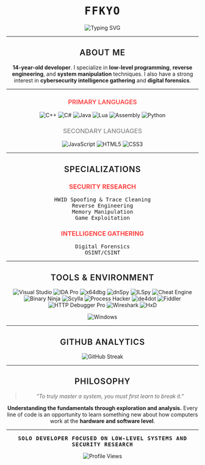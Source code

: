 <div align="center">

# <span style="font-family: 'JetBrains Mono', 'Fira Code', monospace; font-weight: 700; letter-spacing: 2px;">FFKYO</span>

<img src="https://readme-typing-svg.herokuapp.com?font=JetBrains+Mono&size=20&duration=2500&pause=800&color=FF4444&center=true&vCenter=true&width=700&lines=LOW-LEVEL+SYSTEMS+DEVELOPER;REVERSE+ENGINEERING+SPECIALIST;SECURITY+RESEARCHER" alt="Typing SVG" />

---

## <span style="font-family: 'Inter', 'Segoe UI', sans-serif; font-weight: 600; letter-spacing: 1px;">ABOUT ME</span>

**14-year-old developer**. I specialize in **low-level programming**, **reverse engineering**, and **system manipulation** techniques. I also have a strong interest in **cybersecurity intelligence gathering** and **digital forensics**.

---

### <span style="font-family: 'Inter', sans-serif; font-weight: 600; color: #FF4444;">PRIMARY LANGUAGES</span>
![C++](https://img.shields.io/badge/C++-0a0a0a?style=flat-square&logo=c%2B%2B&logoColor=FF4444)
![C#](https://img.shields.io/badge/C%23-0a0a0a?style=flat-square&logo=c-sharp&logoColor=FF4444)
![Java](https://img.shields.io/badge/Java-0a0a0a?style=flat-square&logo=java&logoColor=FF4444)
![Lua](https://img.shields.io/badge/Lua-0a0a0a?style=flat-square&logo=lua&logoColor=FF4444)
![Assembly](https://img.shields.io/badge/Assembly-0a0a0a?style=flat-square&logo=assemblyscript&logoColor=FF4444)
![Python](https://img.shields.io/badge/Python-0a0a0a?style=flat-square&logo=python&logoColor=FF4444)

### <span style="font-family: 'Inter', sans-serif; font-weight: 500; color: #888888;">SECONDARY LANGUAGES</span>
![JavaScript](https://img.shields.io/badge/JavaScript-0a0a0a?style=flat-square&logo=javascript&logoColor=666666)
![HTML5](https://img.shields.io/badge/HTML5-0a0a0a?style=flat-square&logo=html5&logoColor=666666)
![CSS3](https://img.shields.io/badge/CSS3-0a0a0a?style=flat-square&logo=css3&logoColor=666666)

---

## <span style="font-family: 'Inter', sans-serif; font-weight: 600; letter-spacing: 1px;">SPECIALIZATIONS</span>

### **<span style="color: #FF4444;">SECURITY RESEARCH</span>**

<span style="font-family: 'JetBrains Mono', monospace;">HWID Spoofing & Trace Cleaning<br>
Reverse Engineering<br>
Memory Manipulation<br>
Game Exploitation</span>

### **<span style="color: #FF4444;">INTELLIGENCE GATHERING</span>**

<span style="font-family: 'JetBrains Mono', monospace;">Digital Forensics<br>
OSINT/CSINT
</span>

---

## <span style="font-family: 'Inter', sans-serif; font-weight: 600; letter-spacing: 1px;">TOOLS & ENVIRONMENT</span>

![Visual Studio](https://custom-icon-badges.demolab.com/badge/Visual%20Studio-0a0a0a?style=flat-square&logo=visualstudio&logoColor=FF4444)
![IDA Pro](https://custom-icon-badges.demolab.com/badge/IDA%20Pro-0a0a0a?style=flat-square&logo=ida&logoColor=FF4444)
![x64dbg](https://custom-icon-badges.demolab.com/badge/x64dbg-0a0a0a?style=flat-square&logo=debug&logoColor=FF4444)
![dnSpy](https://img.shields.io/badge/dnSpy-0a0a0a?style=flat-square&logo=dotnet&logoColor=FF4444)
![ILSpy](https://img.shields.io/badge/ILSpy-0a0a0a?style=flat-square&logo=dotnet&logoColor=FF4444)
![Cheat Engine](https://custom-icon-badges.demolab.com/badge/Cheat%20Engine-0a0a0a?style=flat-square&logo=engine&logoColor=FF4444)
![Binary Ninja](https://custom-icon-badges.demolab.com/badge/Binary%20Ninja-0a0a0a?style=flat-square&logo=binaryninja&logoColor=FF4444)
![Scylla](https://custom-icon-badges.demolab.com/badge/Scylla-0a0a0a?style=flat-square&logoColor=FF4444)
![Process Hacker](https://custom-icon-badges.demolab.com/badge/Process%20Hacker-0a0a0a?style=flat-square&logo=processhacker&logoColor=FF4444)
![de4dot](https://custom-icon-badges.demolab.com/badge/de4dot-0a0a0a?style=flat-square&logoColor=FF4444)
![Fiddler](https://custom-icon-badges.demolab.com/badge/Fiddler-0a0a0a?style=flat-square&logo=fiddler&logoColor=FF4444)
![HTTP Debugger Pro](https://custom-icon-badges.demolab.com/badge/HTTP%20Debugger%20Pro-0a0a0a?style=flat-square&logoColor=FF4444)
![Wireshark](https://custom-icon-badges.demolab.com/badge/Wireshark-0a0a0a?style=flat-square&logo=wireshark&logoColor=FF4444)
![HxD](https://custom-icon-badges.demolab.com/badge/HxD-0a0a0a?style=flat-square&logoColor=FF4444)

![Windows](https://custom-icon-badges.demolab.com/badge/Windows-0a0a0a?style=flat-square&logo=windows&logoColor=FF4444)

---

## <span style="font-family: 'Inter', sans-serif; font-weight: 600; letter-spacing: 1px;">GITHUB ANALYTICS</span>

<img src="https://github-readme-streak-stats.herokuapp.com/?user=Federal&theme=dark&hide_border=true&background=0d1117&stroke=FF4444&ring=FF4444&fire=FF4444&currStreakLabel=FF4444&sideLabels=FF4444&currStreakNum=c9d1d9&sideNums=c9d1d9&dates=c9d1d9" alt="GitHub Streak" />

---

## <span style="font-family: 'Inter', sans-serif; font-weight: 600; letter-spacing: 1px;">PHILOSOPHY</span>

> *"To truly master a system, you must first learn to break it."*

**Understanding the fundamentals through exploration and analysis.** Every line of code is an opportunity to learn something new about how computers work at the **hardware and software level**.

---

**<span style="font-family: 'JetBrains Mono', monospace; letter-spacing: 1px;">SOLO DEVELOPER FOCUSED ON LOW-LEVEL SYSTEMS AND SECURITY RESEARCH</span>**

<img src="https://komarev.com/ghpvc/?username=Federal&color=FF4444&style=for-the-badge&label=Profile+Views" alt="Profile Views" />

</div>
